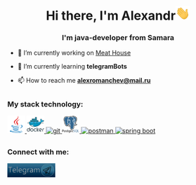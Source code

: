 <h1 align="center">Hi there, I'm Alexandr<img src="https://github.com/VillRom/VillRom/blob/main/images/Hi.gif" height="32"/></h1>
<h3 align="center">I'm java-developer from Samara</h3>

- 🔭 I’m currently working on [Meat House](https://github.com/VillRom/meatHouse)

- 🌱 I’m currently learning **telegramBots**

- 📫 How to reach me **alexromanchev@mail.ru**

<h2></h2>
<h3 align="left">My stack technology:</h3>
<p align="left"> <a href="https://www.java.com" target="_blank" rel="noreferrer"> <img src="https://raw.githubusercontent.com/devicons/devicon/master/icons/java/java-original.svg" alt="java" width="40" height="40"/> </a>
<a href="https://www.docker.com/" target="_blank" rel="noreferrer"> 
<img src="https://raw.githubusercontent.com/devicons/devicon/master/icons/docker/docker-original-wordmark.svg" alt="docker" width="40" height="40"/> </a> 
<a href="https://git-scm.com/" target="_blank" rel="noreferrer"> <img src="https://www.vectorlogo.zone/logos/git-scm/git-scm-icon.svg" alt="git" width="40" height="40"/> </a>  
<a href="https://www.postgresql.org" target="_blank" rel="noreferrer"> <img src="https://raw.githubusercontent.com/devicons/devicon/master/icons/postgresql/postgresql-original-wordmark.svg" alt="postgresql" width="40" height="40"/> </a> 
<a href="https://postman.com" target="_blank" rel="noreferrer"> <img src="https://www.vectorlogo.zone/logos/getpostman/getpostman-icon.svg" alt="postman" width="40" height="40"/> </a> <a href="https://spring.io/" target="_blank" rel="noreferrer"> 
<img src="https://www.vectorlogo.zone/logos/springio/springio-icon.svg" alt="spring boot" width="40" height="40"/> </a> </p>
<h2></h2>
<h3 align="left">Connect with me:</h3>
<p align="left"> <a href="https://t.me/alexromachev" target="_blank" rel="noreferrer"> 
<img src="https://github.com/VillRom/VillRom/blob/main/images/telegram.jpg" alt="telegram" height="32"/> </a> 
 </p>
